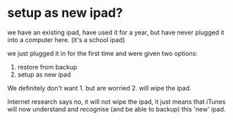 # setup as new ipad?

we have an existing ipad, have used it for a year, but have never plugged it into a computer here. (it's a school ipad)

we just plugged it in for the first time and were given two options:

 1. restore from backup
 2. setup as new ipad
 
We definitely don't want 1. but are worried 2. will wipe the ipad.

Internet research says no, it will not wipe the ipad, it just means that iTunes will now understand and recognise (and be able to backup) this 'new' ipad.

